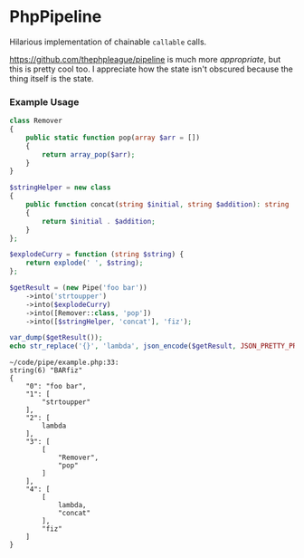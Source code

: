 # PhpPipeline
Hilarious implementation of chainable `callable` calls.

https://github.com/thephpleague/pipeline is much more _appropriate_, but this is pretty cool too. I appreciate how the state isn't obscured because the thing itself is the state.

### Example Usage
```php
class Remover
{
    public static function pop(array $arr = [])
    {
        return array_pop($arr);
    }
}

$stringHelper = new class
{
    public function concat(string $initial, string $addition): string
    {
        return $initial . $addition;
    }
};

$explodeCurry = function (string $string) {
    return explode(' ', $string);
};

$getResult = (new Pipe('foo bar'))
    ->into('strtoupper')
    ->into($explodeCurry)
    ->into([Remover::class, 'pop'])
    ->into([$stringHelper, 'concat'], 'fiz');

var_dump($getResult());
echo str_replace('{}', 'lambda', json_encode($getResult, JSON_PRETTY_PRINT));
```
```
~/code/pipe/example.php:33:
string(6) "BARfiz"
{
    "0": "foo bar",
    "1": [
        "strtoupper"
    ],
    "2": [
        lambda
    ],
    "3": [
        [
            "Remover",
            "pop"
        ]
    ],
    "4": [
        [
            lambda,
            "concat"
        ],
        "fiz"
    ]
}
```
